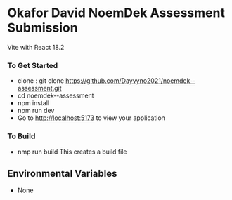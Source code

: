 # Okafor David NoemDek Assessment Submission

Vite with React 18.2

### To Get Started

- clone :  git clone <https://github.com/Dayvyno2021/noemdek--assessment.git>
- cd noemdek--assessment
- npm install
- npm run dev
- Go to <http://localhost:5173> to view your application

### To Build

- nmp run build
This creates a build file

## Environmental Variables
- None
